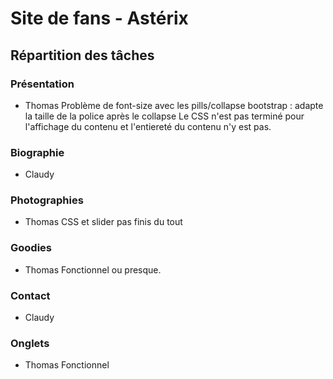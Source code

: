 # Site de fans - Astérix

## Répartition des tâches

### Présentation
- Thomas
Problème de font-size avec les pills/collapse bootstrap : adapte la taille de la police après le collapse
Le CSS n'est pas terminé pour l'affichage du contenu et l'entiereté du contenu n'y est pas.

### Biographie
- Claudy

### Photographies
- Thomas
CSS et slider pas finis du tout

### Goodies
- Thomas
Fonctionnel ou presque.

### Contact
- Claudy

### Onglets
- Thomas
Fonctionnel
